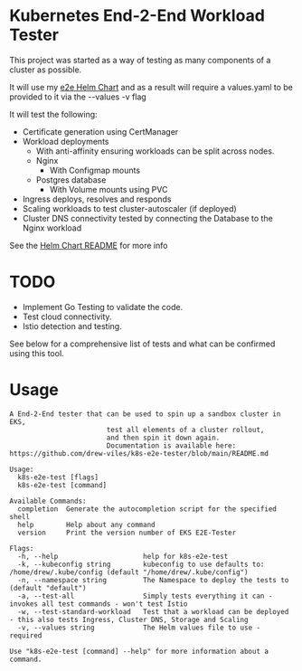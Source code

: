 # Kubernetes End-2-End Workload Tester
This project was started as a way of testing as many components of a cluster as possible.

It will use my [e2e Helm Chart](https://github.com/drew-viles/helm-charts/tree/main/charts/e2e-basic) and as a result will require a values.yaml to be provided to it via the --values -v flag

It will test the following:
* Certificate generation using CertManager
* Workload deployments
    * With anti-affinity ensuring workloads can be split across nodes.
    * Nginx
      * With Configmap mounts
    * Postgres database 
      * With Volume mounts using PVC
* Ingress deploys, resolves and responds
* Scaling workloads to test cluster-autoscaler (if deployed)
* Cluster DNS connectivity tested by connecting the Database to the Nginx workload

See the [Helm Chart README](https://github.com/drew-viles/helm-charts/blob/main/charts/e2e-basic/README.md) for more info

# TODO
* Implement Go Testing to validate the code.
* Test cloud connectivity.
* Istio detection and testing.

See below for a comprehensive list of tests and what can be confirmed using this tool.

# Usage
```
A End-2-End tester that can be used to spin up a sandbox cluster in EKS, 
                        test all elements of a cluster rollout,
                        and then spin it down again.
                        Documentation is available here: https://github.com/drew-viles/k8s-e2e-tester/blob/main/README.md

Usage:
  k8s-e2e-test [flags]
  k8s-e2e-test [command]

Available Commands:
  completion  Generate the autocompletion script for the specified shell
  help        Help about any command
  version     Print the version number of EKS E2E-Tester

Flags:
  -h, --help                     help for k8s-e2e-test
  -k, --kubeconfig string        kubeconfig to use defaults to: /home/drew/.kube/config (default "/home/drew/.kube/config")
  -n, --namespace string         The Namespace to deploy the tests to (default "default")
  -a, --test-all                 Simply tests everything it can - invokes all test commands - won't test Istio
  -w, --test-standard-workload   Test that a workload can be deployed - this also tests Ingress, Cluster DNS, Storage and Scaling
  -v, --values string            The Helm values file to use - required

Use "k8s-e2e-test [command] --help" for more information about a command.

```